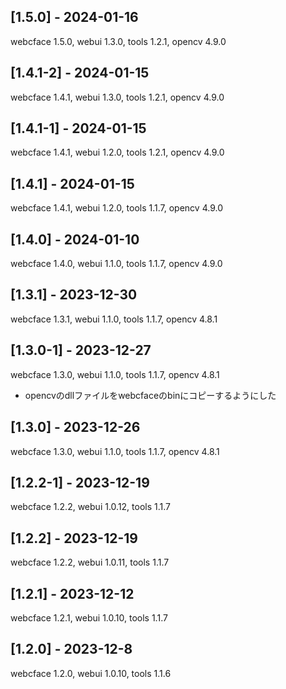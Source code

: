 ## [1.5.0] - 2024-01-16
webcface 1.5.0, webui 1.3.0, tools 1.2.1, opencv 4.9.0

## [1.4.1-2] - 2024-01-15
webcface 1.4.1, webui 1.3.0, tools 1.2.1, opencv 4.9.0

## [1.4.1-1] - 2024-01-15
webcface 1.4.1, webui 1.2.0, tools 1.2.1, opencv 4.9.0

## [1.4.1] - 2024-01-15
webcface 1.4.1, webui 1.2.0, tools 1.1.7, opencv 4.9.0

## [1.4.0] - 2024-01-10
webcface 1.4.0, webui 1.1.0, tools 1.1.7, opencv 4.9.0

## [1.3.1] - 2023-12-30
webcface 1.3.1, webui 1.1.0, tools 1.1.7, opencv 4.8.1

## [1.3.0-1] - 2023-12-27
webcface 1.3.0, webui 1.1.0, tools 1.1.7, opencv 4.8.1
* opencvのdllファイルをwebcfaceのbinにコピーするようにした

## [1.3.0] - 2023-12-26
webcface 1.3.0, webui 1.1.0, tools 1.1.7, opencv 4.8.1

## [1.2.2-1] - 2023-12-19
webcface 1.2.2, webui 1.0.12, tools 1.1.7

## [1.2.2] - 2023-12-19
webcface 1.2.2, webui 1.0.11, tools 1.1.7

## [1.2.1] - 2023-12-12
webcface 1.2.1, webui 1.0.10, tools 1.1.7

## [1.2.0] - 2023-12-8
webcface 1.2.0, webui 1.0.10, tools 1.1.6

